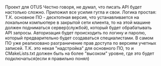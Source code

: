 Проект для OTUS
Честно говоря, не думал, что писать API будет настолько сложно. Приложил все усилия гугла и свои.
Логика простая:
Т.К. основное ПО - десктопная версия, что устанавливается на локальном компьютере в закрытой сети клиента, то на этой машине должен подниматься сервер(службой), который будет обрабатывать API запросы.
Авторизация будет происходить по логину и паролю, который предварительно будет создаваться специалистами. В самом ПО уже реализовано разграничение прав доступа по версиям учетных записей.
Т.К. это некая "надстройка" для основного ПО, то и CMakeLists.txt должен быть на более "высоком" уровне, где это будет подключаться(если я правильно понял)